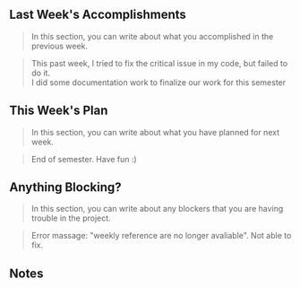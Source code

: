 ## Last Week's Accomplishments

> In this section, you can write about what you accomplished in the previous week.

> This past week, I tried to fix the critical issue in my code, but failed to do it. \
> I did some documentation work to finalize our work for this semester

## This Week's Plan

> In this section, you can write about what you have planned for next week.

> End of semester. Have fun :)

## Anything Blocking?

> In this section, you can write about any blockers that you are having trouble in the project.

> Error massage: "weekly reference are no longer avaliable". Not able to fix.
## Notes
